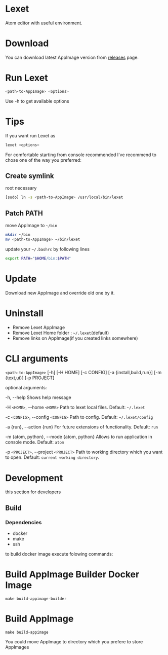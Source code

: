 # Lexet
Atom editor with useful environment.



# Download
You can download latest AppImage version from [releases](https://github.com/lexatnet/lexet/releases) page.



# Run Lexet

``` bash
<path-to-AppImage> <options>
```
Use -h to get available options



# Tips
If you want run Lexet as

``` bash
lexet <options>
```
For comfortable starting from console recommended I've recommend to chose one of the way you preferred:

## Create symlink
root necessary
``` bash
[sudo] ln -s <path-to-AppImage> /usr/local/bin/lexet
```

## Patch PATH
move AppImage to `~/bin`
``` bash
mkdir ~/bin
mv <path-to-AppImage> ~/bin/lexet
```
update your `~/.bashrc` by following lines
``` bash
export PATH="$HOME/bin:$PATH"
```



# Update
Download new AppImage and override old one by it.



# Uninstall
- Remove Lexet AppImage
- Remove Lexet Home folder : `~/.lexet`(default)
- Remove links on AppImage(if you created links somewhere)


# CLI arguments

`<path-to-AppImage>` [-h] [-H HOME] [-c CONFIG] [-a {install,build,run}]
                [-m {text,ui}] [-p PROJECT]

optional arguments:

-h, --help  Shows help message

-H `<HOME>`, --home `<HOME>` Path to lexet local files. Default: `~/.lexet`

-c `<CONFIG>`, --config `<CONFIG>` Path to config. Default: `~/.lexet/config`

-a {run}, --action {run} For future extensions of functionality. Default: `run`

-m {atom, python}, --mode {atom, python} Allows to run application in console mode. Default: `atom`

-p `<PROJECT>`, --project `<PROJECT>` Path to working directory which you want to open. Default: `current working directory`.

# Development
this section for developers

## Build

### Dependencies
- docker
- make
- ssh

to build docker image execute folowing commands:

# Build AppImage Builder Docker Image
```
make build-appimage-builder

```


# Build AppImage

```
make build-appimage
```
You could move AppImage to directory which you prefere to store AppImages
